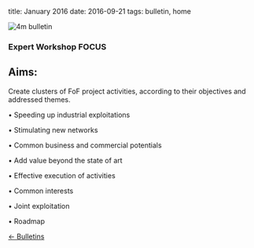 title: January 2016
date: 2016-09-21 
tags: bulletin, home


![4m bulletin](/images/4mbulletin168.png)

###  Expert Workshop FOCUS


<h2>Aims:</h2>

Create clusters of FoF project activities, according to their objectives and addressed themes.

• Speeding up industrial exploitations

• Stimulating new networks

• Common business and commercial potentials

• Add value beyond the state of art

• Effective execution of activities

• Common interests

• Joint exploitation

• Roadmap

[&larr; Bulletins](/bulletin/index.html)